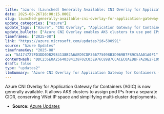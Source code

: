 ```yaml
---
title: "azure: [Launched] Generally Available: CNI Overlay for Application Gateway for Containers and AGIC"
date: 2025-08-26T16:00:15.000Z
slug: launched-generally-available-cni-overlay-for-application-gateway-for-containers-and-agic
update_categories: ["azure"]
update_tags: ["Azure", "CNI Overlay", "Application Gateway for Containers", "AGIC", "AKS", "Networking", "General Availability"]
update_bullets: ["Azure CNI Overlay enables AKS clusters to use pod IPs from a separate CIDR block.", "This conserves VNet IP address space and simplifies multi-cluster deployments.", "The feature is integrated with Application Gateway for Containers (AGIC).", "The capability is now generally available for production use."]
timeframes: ["2025-08"]
link: "https://azure.microsoft.com/updates?id=500991"
source: "Azure Updates"
timeframeKey: "2025-08"
id: "5A174727FD3DD0DB2984138B2A6AED9CDF366775098B3D969B7FB9C5AA01A0F1"
contentHash: "DDC236E0A25640384138F02C03E976C89B7CCACEC0AEDBF7A29E2F199C78E3F8"
draft: false
type: "updates2"
llmSummary: "Azure CNI Overlay for Application Gateway for Containers (AGIC) is now generally available. It allows AKS clusters to assign pod IPs from a separate CIDR, conserving VNet IP space and simplifying multi-cluster deployments."
---
```


Azure CNI Overlay for Application Gateway for Containers (AGIC) is now generally available. It allows AKS clusters to assign pod IPs from a separate CIDR, conserving VNet IP space and simplifying multi-cluster deployments.

- **Source:** [Azure Updates](https://azure.microsoft.com/updates?id=500991)
